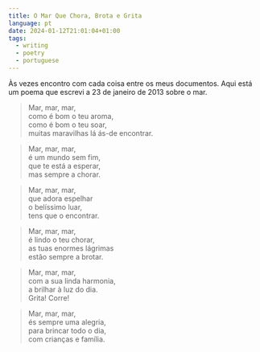 ```yaml
---
title: O Mar Que Chora, Brota e Grita
language: pt
date: 2024-01-12T21:01:04+01:00
tags:
  - writing
  - poetry
  - portuguese
---
```


Às vezes encontro com cada coisa entre os meus documentos. Aqui está um poema que escrevi a 23 de janeiro de 2013 sobre o mar.

<!--more-->

> Mar, mar, mar,<br>
como é bom o teu aroma,<br>
como é bom o teu soar,<br>
muitas maravilhas lá ás-de encontrar.

> Mar, mar, mar,<br>
é um mundo sem fim,<br>
que te está a esperar,<br>
mas sempre a chorar.

> Mar, mar, mar,<br>
que adora espelhar<br>
o belíssimo luar,<br>
tens que o encontrar.

> Mar, mar, mar,<br>
é lindo o teu chorar,<br>
as tuas enormes lágrimas<br>
estão sempre a brotar.

> Mar, mar, mar,<br>
com a sua linda harmonia,<br>
a brilhar à luz do dia.<br>
Grita! Corre!

> Mar, mar, mar,<br>
és sempre uma alegria,<br>
para brincar todo o dia,<br>
com crianças e família.
